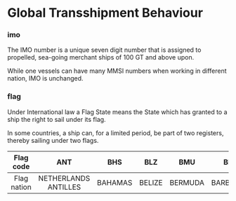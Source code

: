 
# Global Transshipment Behaviour

### imo
The IMO number is a unique seven digit number that is assigned to propelled, sea-going merchant ships of 100 GT and above upon.

While one vessels can have many MMSI numbers when working in different nation, IMO is unchanged.




### flag
Under International law a Flag State means the State which has granted to a ship the right to sail under its flag.

In some countries, a ship can, for a limited period, be part of two registers, thereby sailing under two flags.



| Flag code | ANT| BHS |BLZ| BMU|BRB|CAN|CHL|CHN|COK|
| :---: | :---: | :---: | :---: | :---: | :---: | :---: | :---: | :---: |:---: |
| Flag nation| NETHERLANDS ANTILLES| BAHAMAS|BELIZE|BERMUDA|BARBADOS|CANADA|CHILE|REPUBLIC OF CHINA|COOK ISLANDS